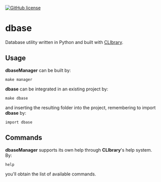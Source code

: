 [![GitHub license](https://img.shields.io/github/license/diantonioandrea/dbase)](https://github.com/diantonioandrea/dbase/blob/main/LICENSE)

# dbase

Database utility written in Python and built with [CLIbrary](https://github.com/diantonioandrea/CLIbrary).

## Usage

**dbaseManager** can be built by:

	make manager

**dbase** can be integrated in an existing project by:

	make dbase

and inserting the resulting folder into the project, remembering to import **dbase** by:

	import dbase

## Commands

**dbaseManager** supports its own help through **CLIbrary**'s help system.  
By:

	help

you'll obtain the list of available commands.